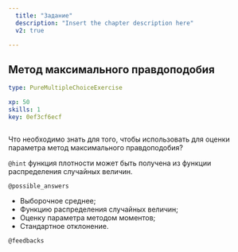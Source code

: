 ```yaml
---
  title: "Задание"
  description: "Insert the chapter description here"
  v2: true

---
```

## Метод максимального правдоподобия

```yaml
type: PureMultipleChoiceExercise

xp: 50
skills: 1
key: 0ef3cf6ecf



```

Что необходимо знать для того, чтобы использовать для оценки параметра метод максимального правдоподобия?


`@hint`
функция плотности может быть получена из функции распределения случайных величин.





`@possible_answers`
- Выборочное среднее; 
- Функцию распределения случайных величин; 
- Оценку параметра методом моментов; 
- Стандартное отклонение.

`@feedbacks`



